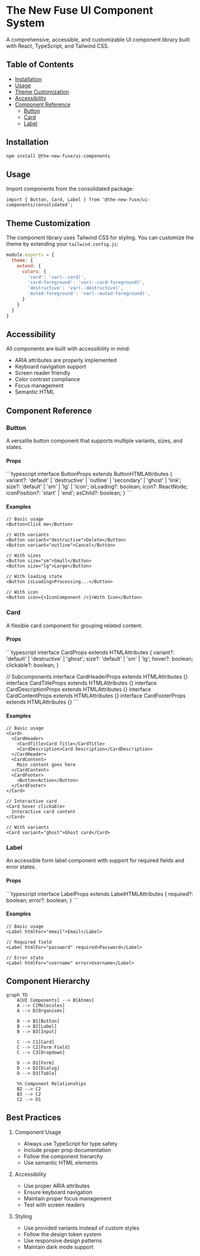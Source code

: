 # The New Fuse UI Component System

A comprehensive, accessible, and customizable UI component library built with React, TypeScript, and Tailwind CSS.

## Table of Contents

- [Installation](#installation)
- [Usage](#usage)
- [Theme Customization](#theme-customization)
- [Accessibility](#accessibility)
- [Component Reference](#component-reference)
  - [Button](#button)
  - [Card](#card)
  - [Label](#label)

## Installation

```bash
npm install @the-new-fuse/ui-components
```

## Usage

Import components from the consolidated package:

```tsx
import { Button, Card, Label } from '@the-new-fuse/ui-components/consolidated';
```

## Theme Customization

The component library uses Tailwind CSS for styling. You can customize the theme by extending your `tailwind.config.js`:

```js
module.exports = {
  theme: {
    extend: {
      colors: {
        'card': 'var(--card)',
        'card-foreground': 'var(--card-foreground)',
        'destructive': 'var(--destructive)',
        'muted-foreground': 'var(--muted-foreground)',
      }
    }
  }
}
```

## Accessibility

All components are built with accessibility in mind:
- ARIA attributes are properly implemented
- Keyboard navigation support
- Screen reader friendly
- Color contrast compliance
- Focus management
- Semantic HTML

## Component Reference

### Button

A versatile button component that supports multiple variants, sizes, and states.

#### Props

\`\`\`typescript
interface ButtonProps extends ButtonHTMLAttributes<HTMLButtonElement> {
  variant?: 'default' | 'destructive' | 'outline' | 'secondary' | 'ghost' | 'link';
  size?: 'default' | 'sm' | 'lg' | 'icon';
  isLoading?: boolean;
  icon?: ReactNode;
  iconPosition?: 'start' | 'end';
  asChild?: boolean;
}
\`\`\`

#### Examples

```tsx
// Basic usage
<Button>Click me</Button>

// With variants
<Button variant="destructive">Delete</Button>
<Button variant="outline">Cancel</Button>

// With sizes
<Button size="sm">Small</Button>
<Button size="lg">Large</Button>

// With loading state
<Button isLoading>Processing...</Button>

// With icon
<Button icon={<IconComponent />}>With Icon</Button>
```

### Card

A flexible card component for grouping related content.

#### Props

\`\`\`typescript
interface CardProps extends HTMLAttributes<HTMLDivElement> {
  variant?: 'default' | 'destructive' | 'ghost';
  size?: 'default' | 'sm' | 'lg';
  hover?: boolean;
  clickable?: boolean;
}

// Subcomponents
interface CardHeaderProps extends HTMLAttributes<HTMLDivElement> {}
interface CardTitleProps extends HTMLAttributes<HTMLHeadingElement> {}
interface CardDescriptionProps extends HTMLAttributes<HTMLParagraphElement> {}
interface CardContentProps extends HTMLAttributes<HTMLDivElement> {}
interface CardFooterProps extends HTMLAttributes<HTMLDivElement> {}
\`\`\`

#### Examples

```tsx
// Basic usage
<Card>
  <CardHeader>
    <CardTitle>Card Title</CardTitle>
    <CardDescription>Card Description</CardDescription>
  </CardHeader>
  <CardContent>
    Main content goes here
  </CardContent>
  <CardFooter>
    <Button>Action</Button>
  </CardFooter>
</Card>

// Interactive card
<Card hover clickable>
  Interactive card content
</Card>

// With variants
<Card variant="ghost">Ghost card</Card>
```

### Label

An accessible form label component with support for required fields and error states.

#### Props

\`\`\`typescript
interface LabelProps extends LabelHTMLAttributes<HTMLLabelElement> {
  required?: boolean;
  error?: boolean;
}
\`\`\`

#### Examples

```tsx
// Basic usage
<Label htmlFor="email">Email</Label>

// Required field
<Label htmlFor="password" required>Password</Label>

// Error state
<Label htmlFor="username" error>Username</Label>
```

## Component Hierarchy

```mermaid
graph TD
    A[UI Components] --> B[Atoms]
    A --> C[Molecules]
    A --> D[Organisms]
    
    B --> B1[Button]
    B --> B2[Label]
    B --> B3[Input]
    
    C --> C1[Card]
    C --> C2[Form Field]
    C --> C3[Dropdown]
    
    D --> D1[Form]
    D --> D2[Dialog]
    D --> D3[Table]

    %% Component Relationships
    B2 --> C2
    B3 --> C2
    C2 --> D1
```

## Best Practices

1. Component Usage
   - Always use TypeScript for type safety
   - Include proper prop documentation
   - Follow the component hierarchy
   - Use semantic HTML elements

2. Accessibility
   - Use proper ARIA attributes
   - Ensure keyboard navigation
   - Maintain proper focus management
   - Test with screen readers

3. Styling
   - Use provided variants instead of custom styles
   - Follow the design token system
   - Use responsive design patterns
   - Maintain dark mode support